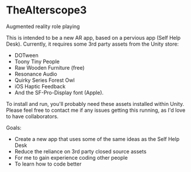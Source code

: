 # TheAlterscope3
Augmented reality role playing

This is intended to be a new AR app, based on a pervious app (Self Help Desk). Currently, it requires some 3rd party assets from the Unity store:
* DOTween
* Toony Tiny People
* Raw Wooden Furniture (free)
* Resonance Audio
* Quirky Series Forest Owl
* iOS Haptic Feedback
* And the SF-Pro-Display font (Apple). 

To install and run, you'll probably need these assets installed within Unity. Please feel free to contact me if any issues getting this running, as I'd love to have collaborators.

Goals:
* Create a new app that uses some of the same ideas as the Self Help Desk
* Reduce the reliance on 3rd party closed source assets
* For me to gain experience coding other people
* To learn how to code better
